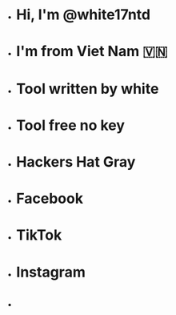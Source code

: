 - # Hi, I'm @white17ntd
- # I'm from Viet Nam 🇻🇳
- # Tool written by white
- # Tool free no key
- # Hackers Hat Gray
- # Facebook
- # TikTok
- # Instagram
- # 

